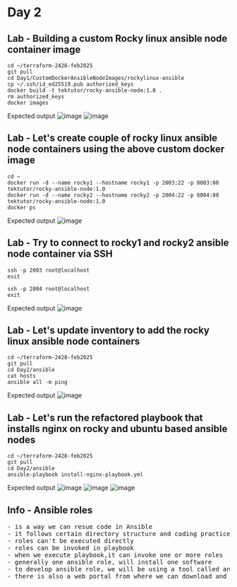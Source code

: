 # Day 2

## Lab - Building a custom Rocky linux ansible node container image
```
cd ~/terraform-2428-feb2025
git pull
cd Day1/CustomDockerAnsibleNodeImages/rockylinux-ansible
cp ~/.ssh/id_ed25519.pub authorized_keys
docker build -t tektutor/rocky-ansible-node:1.0 .
rm authorized_keys
docker images
```

Expected output
![image](https://github.com/user-attachments/assets/d49df2b4-f2bb-4d96-bae4-02fdbdcc9934)
![image](https://github.com/user-attachments/assets/86fa4f59-2ae3-4704-97b9-e95ad59397a4)


## Lab - Let's create couple of rocky linux ansible node containers using the above custom docker image
```
cd ~
docker run -d --name rocky1 --hostname rocky1 -p 2003:22 -p 8003:80 tektutor/rocky-ansible-node:1.0
docker run -d --name rocky2 --hostname rocky2 -p 2004:22 -p 8004:80 tektutor/rocky-ansible-node:1.0
docker ps
```

Expected output
![image](https://github.com/user-attachments/assets/0a769789-5ff5-4f4d-94b5-3e2d5e078c0b)

## Lab - Try to connect to rocky1 and rocky2 ansible node container via SSH
```
ssh -p 2003 root@localhost
exit

ssh -p 2004 root@localhost
exit
```

Expected output
![image](https://github.com/user-attachments/assets/162b811a-aab4-4696-8e0c-85645de10f6d)

## Lab - Let's update inventory to add the rocky linux ansible node containers
```
cd ~/terraform-2428-feb2025
git pull
cd Day2/ansible
cat hosts
ansible all -m ping
```

Expected output
![image](https://github.com/user-attachments/assets/c4c8270a-fc33-4970-9a2f-90f3738e9440)


## Lab - Let's run the refactored playbook that installs nginx on rocky and ubuntu based ansible nodes
```
cd ~/terraform-2428-feb2025
git pull
cd Day2/ansible
ansible-playbook install-nginx-playbook.yml
```

Expected output
![image](https://github.com/user-attachments/assets/b2fa4278-fac6-4317-899f-08e395f3998b)
![image](https://github.com/user-attachments/assets/9e30a343-72a9-44a9-b1b2-7c103e8b6520)
![image](https://github.com/user-attachments/assets/38e748af-754f-415f-9b04-69352d755373)

## Info - Ansible roles
<pre>
- is a way we can resue code in Ansible
- it follows certain directory structure and coding practices
- roles can't be executed directly
- roles can be invoked in playbook
- when we execute playbook,it can invoke one or more roles
- generally one ansible role, will install one software
- to develop ansible role, we will be using a tool called ansible-galaxy
- there is also a web portal from where we can download and use opensource roles written by community
</pre>

